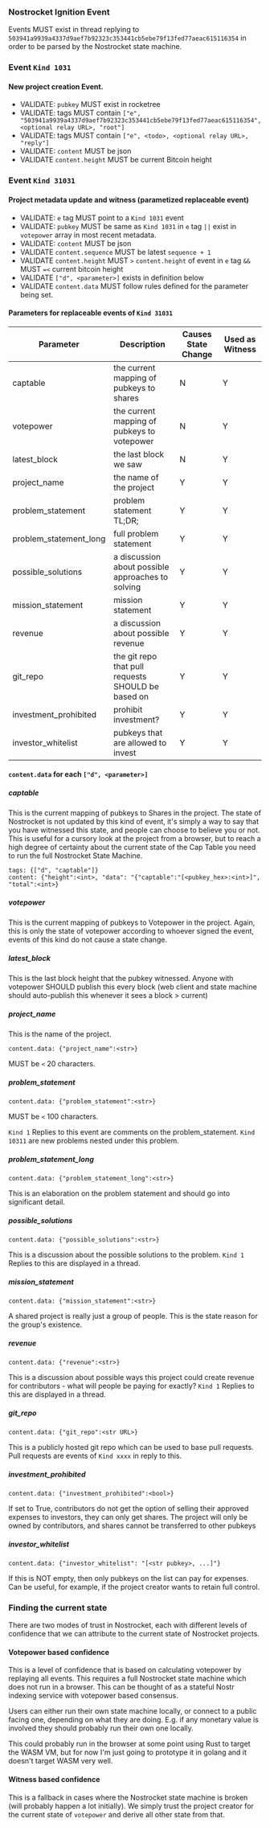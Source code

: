 ### Nostrocket Ignition Event
Events MUST exist in thread replying to `503941a9939a4337d9aef7b92323c353441cb5ebe79f13fed77aeac615116354` in order to be parsed by the Nostrocket state machine.

### Event `Kind 1031`

#### New project creation Event.   

- VALIDATE: `pubkey` MUST exist in rocketree
- VALIDATE: tags MUST contain `["e", "503941a9939a4337d9aef7b92323c353441cb5ebe79f13fed77aeac615116354", <optional relay URL>, "root"]`
- VALIDATE: tags MUST contain `["e", <todo>, <optional relay URL>, "reply"]`
- VALIDATE: `content` MUST be json
- VALIDATE `content.height` MUST be current Bitcoin height

### Event `Kind 31031`

#### Project metadata update and witness (parametized replaceable event)   

- VALIDATE: `e` tag MUST point to a `Kind 1031` event
- VALIDATE: `pubkey` MUST be same as `Kind 1031` in `e` tag `||` exist in `votepower` array in most recent metadata.
- VALIDATE: `content` MUST be json
- VALIDATE `content.sequence` MUST be latest `sequence + 1` 
- VALIDATE `content.height` MUST `>` `content.height` of event in `e` tag `&&` MUST `=<` current bitcoin height
- VALIDATE `["d", <parameter>]` exists in definition below
- VALIDATE `content.data` MUST follow rules defined for the parameter being set.

#### Parameters for replaceable events of `Kind 31031`

| Parameter <str> | Description | Causes State Change | Used as Witness |
| ------------- | ------------- | ------------------- | ----------- |
| captable      | the current mapping of pubkeys to shares | N | Y |
| votepower     | the current mapping of pubkeys to votepower | N | Y |
| latest_block  | the last block we saw | N | Y |
|  project_name | the name of the project | Y | Y |
| problem_statement | problem statement TL;DR; | Y | Y |
| problem_statement_long | full problem statement | Y | Y |
| possible_solutions | a discussion about possible approaches to solving | Y | Y |
| mission_statement | mission statement | Y | Y |
| revenue | a discussion about possible revenue | Y | Y |
| git_repo | the git repo that pull requests SHOULD be based on | Y | Y |
| investment_prohibited | prohibit investment? | Y | Y |
| investor_whitelist | pubkeys that are allowed to invest | Y | Y |
  
#### `content.data` for each `["d", <parameter>]`

##### captable
  This is the current mapping of pubkeys to Shares in the project. The state of Nostrocket is not updated by this kind of event, it's simply a way to say that you have witnessed this state, and people can choose to believe you or not. This is useful for a cursory look at the project from a browser, but to reach a high degree of certainty about the current state of the Cap Table you need to run the full Nostrocket State Machine. 
  
  ```
  tags: {["d", "captable"]}
  content: {"height":<int>, "data": "{"captable":"[<pubkey_hex>:<int>]", "total":<int>}
  ```
  
##### votepower
  This is the current mapping of pubkeys to Votepower in the project. Again, this is only the state of votepower according to whoever signed the event, events of this kind do not cause a state change.
##### latest_block
  This is the last block height that the pubkey witnessed. Anyone with votepower SHOULD publish this every block (web client and state machine should auto-publish this whenever it sees a block > current)
##### project_name
  This is the name of the project.
  ```
  content.data: {"project_name":<str>}
  ```
  MUST be `<` 20 characters.
##### problem_statement
  ```
  content.data: {"problem_statement":<str>}
  ```
  MUST be `<` 100 characters.
              
`Kind 1` Replies to this event are comments on the problem_statement. 
`Kind 10311` are new problems nested under this problem.
              
##### problem_statement_long
  ```
  content.data: {"problem_statement_long":<str>}
  ```
  This is an elaboration on the problem statement and should go into significant detail. 
  
##### possible_solutions
  ```
  content.data: {"possible_solutions":<str>}
  ```
  This is a discussion about the possible solutions to the problem.
  `Kind 1` Replies to this are displayed in a thread.
##### mission_statement
  ```
  content.data: {"mission_statement":<str>}
  ```
 A shared project is really just a group of people. This is the state reason for the group's existence.
##### revenue
  ```
  content.data: {"revenue":<str>}
  ```
  This is a discussion about possible ways this project could create revenue for contributors - what will people be paying for exactly?
   `Kind 1` Replies to this are displayed in a thread.
##### git_repo
  ```
  content.data: {"git_repo":<str URL>}
  ```
  This is a publicly hosted git repo which can be used to base pull requests.
   Pull requests are events of `Kind xxxx` in reply to this.
##### investment_prohibited
  ```
  content.data: {"investment_prohibited":<bool>}
  ```
  If set to True, contributors do not get the option of selling their approved expenses to investors, they can only get shares. The project will only be owned by contributors, and shares cannot be transferred to other pubkeys
##### investor_whitelist
  ```
  content.data: {"investor_whitelist": "[<str pubkey>, ...]"}
  ```
  If this is NOT empty, then only pubkeys on the list can pay for expenses.
  Can be useful, for example, if the project creator wants to retain full control.
  
### Finding the current state
There are two modes of trust in Nostrocket, each with different levels of confidence that we can attribute to the current state of Nostrocket projects.

#### Votepower based confidence
This is a level of confidence that is based on calculating votepower by replaying all events. This requires a full Nostrocket state machine which does not run in a browser. This can be thought of as a stateful Nostr indexing service with votepower based consensus. 

Users can either run their own state machine locally, or connect to a public facing one, depending on what they are doing. E.g. if any monetary value is involved they should probably run their own one locally.

This could probably run in the browser at some point using Rust to target the WASM VM, but for now I'm just going to prototype it in golang and it doesn't target WASM very well.
  
#### Witness based confidence  
This is a fallback in cases where the Nostrocket state machine is broken (will probably happen a lot initially).
We simply trust the project creator for the current state of `votepower` and derive all other state from that. 
